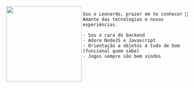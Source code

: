 <img height="200" align="left" src="https://i.pinimg.com/originals/16/74/db/1674dbae45cd38f3d3b4c00dc8616bd7.gif"/>

    Sou o Leonardo, prazer em te conhecer 👋
    Amante das tecnologias e novas experiências.

    - Sou o cara do backend
    - Adoro NodeJS e Javascript
    - Orientação a objetos é tudo de bom (funcional quem sabe)
    - Jogos sempre são bem vindos
